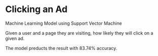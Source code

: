 # Clicking an Ad
Machine Learning Model using Support Vector Machine

Given a user and a page they are visiting, how likely they will click on a given ad.

The model preducts the result with 83.74% accuracy.
